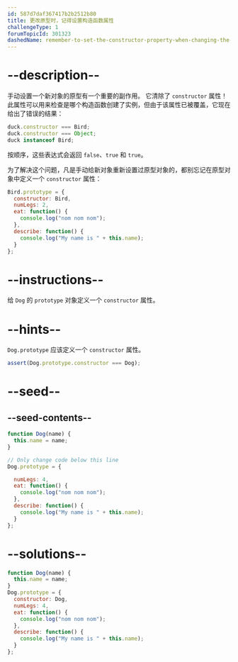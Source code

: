 ```yaml
---
id: 587d7daf367417b2b2512b80
title: 更改原型时，记得设置构造函数属性
challengeType: 1
forumTopicId: 301323
dashedName: remember-to-set-the-constructor-property-when-changing-the-prototype
---
```


# --description--

手动设置一个新对象的原型有一个重要的副作用。 它清除了 `constructor` 属性！ 此属性可以用来检查是哪个构造函数创建了实例，但由于该属性已被覆盖，它现在给出了错误的结果：

```js
duck.constructor === Bird;
duck.constructor === Object;
duck instanceof Bird;
```

按顺序，这些表达式会返回 `false`、`true` 和 `true`。

为了解决这个问题，凡是手动给新对象重新设置过原型对象的，都别忘记在原型对象中定义一个 `constructor` 属性：

```js
Bird.prototype = {
  constructor: Bird,
  numLegs: 2,
  eat: function() {
    console.log("nom nom nom");
  },
  describe: function() {
    console.log("My name is " + this.name); 
  }
};
```

# --instructions--

给 `Dog` 的 `prototype` 对象定义一个 `constructor` 属性。

# --hints--

`Dog.prototype` 应该定义一个 `constructor` 属性。

```js
assert(Dog.prototype.constructor === Dog);
```

# --seed--

## --seed-contents--

```js
function Dog(name) {
  this.name = name;
}

// Only change code below this line
Dog.prototype = {

  numLegs: 4,
  eat: function() {
    console.log("nom nom nom");
  },
  describe: function() {
    console.log("My name is " + this.name);
  }
};
```

# --solutions--

```js
function Dog(name) {
  this.name = name;
}
Dog.prototype = {
  constructor: Dog,
  numLegs: 4,
  eat: function() {
    console.log("nom nom nom");
  },
  describe: function() {
    console.log("My name is " + this.name);
  }
};
```
